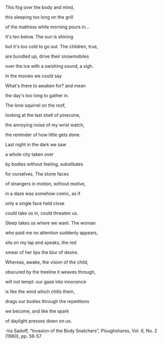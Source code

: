 This fog over the body and mind,

this sleeping too long on the grill 

of the mattress while morning pours in...

It's ten below. The sun is shining

but it's too cold to go out. The children, true,

are bundled up, drive their snowmobiles

over the ice with a swishing sound, a sigh.

In the movies we could say

What's there to awaken for? and mean

the day's too long to gather in.

The lone squirrel on the roof,

looking at the last shell of pinecone,

the annoying noise of my wrist watch,

the reminder of how little gets done.

Last night in the dark we saw

a whole city taken over

by bodies without feeling, substitutes

for ourselves. The stone faces

of strangers in motion, without motive,

in a daze was somehow comic, as if

only a single face held close

could take us in, could threaten us.

Sleep takes us where we want. The woman

who paid me no attention suddenly appears,

sits on my lap and speaks, the red

smear of her lips the blur of desire.

Whereas, awake, the vision of the child,

obscured by the treeline it weaves through,

will not tempt: our gaze into innocence

is like the wind which chills them,

drags our bodies through the repetitions

we become, and like the spark

of daylight presses down on us.

-Ira Sadoff, “Invasion of the Body Snatchers”, Ploughshares, Vol. 6, No.
2 (1980), pp. 56-57
